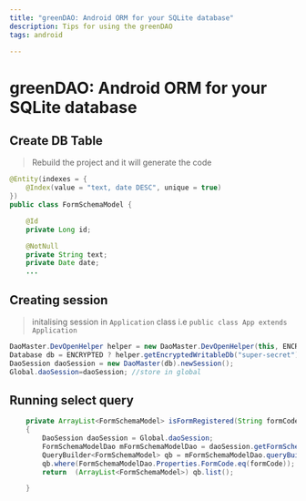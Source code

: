 ```yaml
---
title: "greenDAO: Android ORM for your SQLite database"
description: Tips for using the greenDAO
tags: android

---
```


# greenDAO: Android ORM for your SQLite database

## Create DB Table
> Rebuild the project and it will generate the code
```java
@Entity(indexes = {
    @Index(value = "text, date DESC", unique = true)
})
public class FormSchemaModel {

    @Id
    private Long id;

    @NotNull
    private String text;
    private Date date;
    ...
```    

## Creating session
> initalising session in `Application` class i.e `public class App extends Application`
```java
DaoMaster.DevOpenHelper helper = new DaoMaster.DevOpenHelper(this, ENCRYPTED ? "DBNAME-encrypted" : "DBNAME");
Database db = ENCRYPTED ? helper.getEncryptedWritableDb("super-secret") : helper.getWritableDb();
DaoSession daoSession = new DaoMaster(db).newSession();
Global.daoSession=daoSession; //store in global
```

## Running select query
```java
    private ArrayList<FormSchemaModel> isFormRegistered(String formCode)
    {
        DaoSession daoSession = Global.daoSession;
        FormSchemaModelDao mFormSchemaModelDao = daoSession.getFormSchemaModelDao();
        QueryBuilder<FormSchemaModel> qb = mFormSchemaModelDao.queryBuilder();
        qb.where(FormSchemaModelDao.Properties.FormCode.eq(formCode));
        return  (ArrayList<FormSchemaModel>) qb.list();

    }
```    
